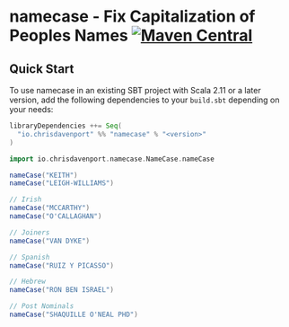 # namecase - Fix Capitalization of Peoples Names [![Maven Central](https://maven-badges.herokuapp.com/maven-central/io.chrisdavenport/namecase_2.13/badge.svg)](https://maven-badges.herokuapp.com/maven-central/io.chrisdavenport/namecase_2.13)
## Quick Start

To use namecase in an existing SBT project with Scala 2.11 or a later version, add the following dependencies to your
`build.sbt` depending on your needs:

```scala
libraryDependencies ++= Seq(
  "io.chrisdavenport" %% "namecase" % "<version>"
)
```

```scala mdoc
import io.chrisdavenport.namecase.NameCase.nameCase

nameCase("KEITH")
nameCase("LEIGH-WILLIAMS")

// Irish
nameCase("MCCARTHY")
nameCase("O'CALLAGHAN")

// Joiners
nameCase("VAN DYKE")

// Spanish
nameCase("RUIZ Y PICASSO")

// Hebrew
nameCase("RON BEN ISRAEL")

// Post Nominals
nameCase("SHAQUILLE O'NEAL PHD")
```